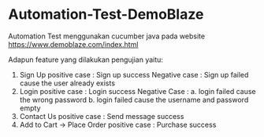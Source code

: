 # Automation-Test-DemoBlaze
Automation Test menggunakan cucumber java pada website https://www.demoblaze.com/index.html

Adapun feature yang dilakukan pengujian yaitu:
1. Sign Up
    positive case : Sign up success
    Negative case : Sign up failed cause the user already exists
3. Login
    positive case : Login success
    Negative Case : a. login failed cause the wrong password
                    b. login failed cause the username and password empty
5. Contact Us
    positive case : Send message success
7. Add to Cart -> Place Order
    positive case : Purchase success
